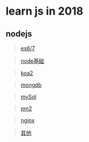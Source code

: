 # learn js in 2018

## nodejs

> [es6/7]()

> [node基础]()

> [koa2]()

> [mongdb]()

> [mySql]()

> [pm2]()

> [nginx]()

> [其他]()
